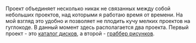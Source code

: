 Проект объединяет несколько никак не связанных между собой небольших проектов, над которыми я работаю время от времени. На мой взгляд это удобно и позволяет не плодить кучу мелких проектов на гуглокоде. В данный момент здесь располагается два проекта. Первый проект - это <a href='http://code.google.com/p/diskscatalog/wiki/Diskscatalog'>каталог дисков<a>, а второй - <a href='http://code.google.com/p/diskscatalog/wiki/Imagegrabber'>граббер рисунков</a>.